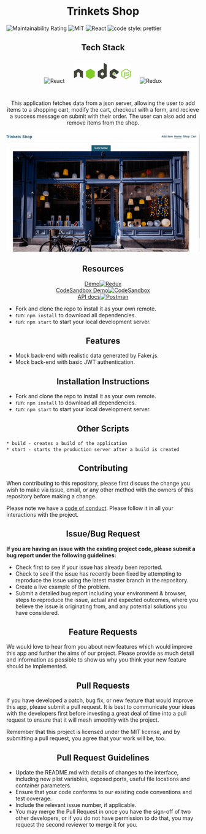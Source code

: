 

 <h1 align="center">Trinkets Shop</h1>
 

![Maintainability Rating](https://sonarcloud.io/api/project_badges/measure?project=labs-api-starter&metric=sqale_rating)
![MIT](https://img.shields.io/packagist/l/doctrine/orm.svg)
![React](https://img.shields.io/badge/react-v16.7.0--alpha.2-blue.svg)
![code style: prettier](https://img.shields.io/badge/code_style-prettier-ff69b4.svg?style=flat-square)


<h2 align="center">Tech Stack</h2>
 <div align="center" >
 <img style="margin: 10px" src="https://github.com/tomchen/stack-icons/blob/master/logos/react.svg" alt="React" height="42px">
<img style="margin: 10px"  src="https://github.com/gilbarbara/logos/blob/master/logos/nodejs.svg" alt="Node" height="42px">
<img style="margin: 10px" src="https://github.com/gilbarbara/logos/blob/master/logos/sass.svg" alt="Redux" height="42px">
</div>

<br/>



<p align="center"> This application fetches data from a json server, allowing the user to add items to a shopping cart, modify the cart, checkout with a form, and recieve a success message on submit with their order. The user can also add and remove items from the shop.</p>

![Alt Text](src/trinkets-shop.gif)

 <h2 align="center">Resources</h2>
  
<div align="center">
  <a href="https://trinketshop.netlify.app/" title="Demo"> Demo<img src="https://i.stack.imgur.com/xOpyY.png" alt="Redux" width="42px" height="42px"></a>
 <br/>
<a href="https://codesandbox.io/s/trinket-shop-mtesf?from-embed" title="CodeSandbox">CodeSandbox Demo<img src="https://github.com/gilbarbara/logos/blob/master/logos/codesandbox.svg" alt="CodeSandbox" width="42px" height="42px"></a>
 <br/>
   <a href="https://documenter.getpostman.com/view/12353296/TVeqc7He" title="API"> API docs<img src="https://github.com/gilbarbara/logos/blob/master/logos/postman.svg" alt="Postman" width="42px" height="42px"></a>
 

</div>



- Fork and clone the repo to install it as your own remote.
- run: `npm install` to download all dependencies.
- run: `npm start` to start your local development server.



<h2 align="center"> Features</h2>

- Mock back-end with realistic data generated by Faker.js.
- Mock back-end with basic JWT authentication.


<h2 align="center">Installation Instructions</h2>

- Fork and clone the repo to install it as your own remote.
- run: `npm install` to download all dependencies.
- run: `npm start` to start your local development server.

<h2 align="center"> Other Scripts</h2>

    * build - creates a build of the application
    * start - starts the production server after a build is created

<h2 align="center"> Contributing</h2>

When contributing to this repository, please first discuss the change you wish to make via issue, email, or any other method with the owners of this repository before making a change.

Please note we have a [code of conduct](./CODE_OF_CONDUCT.md). Please follow it in all your interactions with the project.

<h2 align="center"> Issue/Bug Request</h2>

**If you are having an issue with the existing project code, please submit a bug report under the following guidelines:**

- Check first to see if your issue has already been reported.
- Check to see if the issue has recently been fixed by attempting to reproduce the issue using the latest master branch in the repository.
- Create a live example of the problem.
- Submit a detailed bug report including your environment & browser, steps to reproduce the issue, actual and expected outcomes, where you believe the issue is originating from, and any potential solutions you have considered.

<h2 align="center">Feature Requests</h3>

We would love to hear from you about new features which would improve this app and further the aims of our project. Please provide as much detail and information as possible to show us why you think your new feature should be implemented.

<h2 align="center">Pull Requests</h3> 

If you have developed a patch, bug fix, or new feature that would improve this app, please submit a pull request. It is best to communicate your ideas with the developers first before investing a great deal of time into a pull request to ensure that it will mesh smoothly with the project.

Remember that this project is licensed under the MIT license, and by submitting a pull request, you agree that your work will be, too.

<h2 align="center">Pull Request Guidelines</h4> 

- Update the README.md with details of changes to the interface, including new plist variables, exposed ports, useful file locations and container parameters.
- Ensure that your code conforms to our existing code conventions and test coverage.
- Include the relevant issue number, if applicable.
- You may merge the Pull Request in once you have the sign-off of two other developers, or if you do not have permission to do that, you may request the second reviewer to merge it for you.

